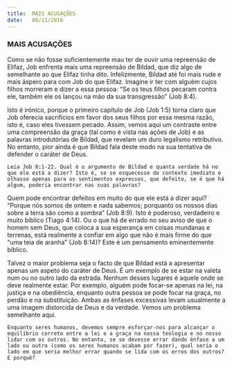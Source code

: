 ```yaml
---
title:  MAIS ACUSAÇÕES
date:   06/11/2016
---
```


### MAIS ACUSAÇÕES

Como se não fosse suficientemente mau ter de ouvir uma repreensão de Elifaz, Job enfrenta mais uma repreensão de Bildad, que diz algo de semelhante ao que Elifaz tinha dito. Infelizmente, Bildad até foi mais rude e mais áspero para com Job do que Elifaz. Imagine ir ter com alguém cujos filhos morreram e dizer a essa pessoa: “Se os teus filhos pecaram contra ele, também ele os lançou na mão da sua transgressão” (Job 8:4).

Isto é irónico, porque o primeiro capítulo de Job (Job 1:5) torna claro que Job oferecia sacrifícios em favor dos seus filhos por essa mesma razão, isto é, caso eles tivessem pecado. Assim, vemos aqui um contraste entre uma compreensão da graça (tal como é vista nas ações de Job) e as palavras introdutórias de Bildad, que revelam um duro legalismo retributivo. No entanto, pior ainda é que Bildad fala deste modo na sua tentativa de defender o caráter de Deus.

`Leia Job 8:1-22. Qual é o argumento de Bildad e quanta verdade há no que ele está a dizer? Isto é, se se esquecesse do contexto imediato e olhasse apenas para os sentimentos expressos, que defeito, se é que há algum, poderia encontrar nas suas palavras?`

Quem pode encontrar defeitos em muito do que ele está a dizer aqui? “Porque nós somos de ontem e nada sabemos; porquanto os nossos dias sobre a terra são como a sombra” (Job 8:9). Isto é poderoso, verdadeiro e muito bíblico (Tiago 4:14). Ou o que há de errado no seu aviso de que o homem sem Deus, que coloca a sua esperança em coisas mundanas e terrenas, está realmente a confiar em algo que não é mais firme do que “uma teia de aranha” (Job 8:14)? Este é um pensamento eminentemente bíblico.

Talvez o maior problema seja o facto de que Bildad está a apresentar apenas um aspeto do caráter de Deus. É um exemplo de se estar na valeta num ou no outro lado da estrada. Nenhum desses lugares é aquele onde se deve realmente estar. Por exemplo, alguém pode focar-se apenas na lei, na justiça e na obediência, enquanto outra pessoa se pode focar na graça, no perdão e na substituição. Ambas as ênfases excessivas levam usualmente a uma imagem distorcida de Deus e da verdade. Vemos um problema semelhante aqui.

`Enquanto seres humanos, devemos sempre esforçar-nos para alcançar o equilíbrio correto entre a lei e a graça na nossa teologia e no nosso lidar com os outros. No entanto, se se devesse errar dando ênfase a um lado ou outro (como os seres humanos acabam por fazer), qual seria o lado em que seria melhor errar quando se lida com os erros dos outros? E porquê?`